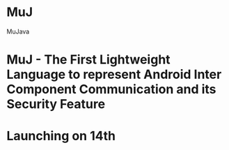 # MuJ
MuJava

# MuJ - The First Lightweight Language to represent Android Inter Component Communication and its Security Feature

# Launching on 14th


